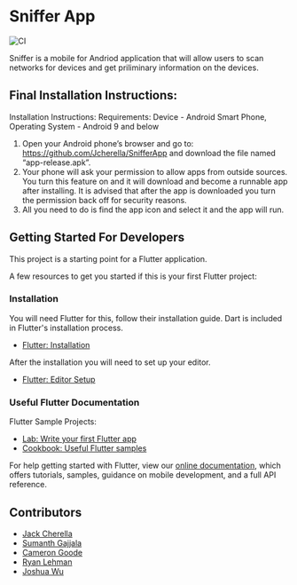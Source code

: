 # Sniffer App

![CI](https://github.com/Jcherella/SnifferApp/workflows/CI/badge.svg)

Sniffer is a mobile for Andriod application that will allow users to scan networks for devices and get priliminary information on the devices.

## Final Installation Instructions:
Installation Instructions:
 Requirements: 
  Device - Android Smart Phone,
  Operating System - Android 9 and below

1) Open your Android phone’s browser and go to: https://github.com/Jcherella/SnifferApp and download the file named “app-release.apk”. 
2) Your phone will ask your permission to allow apps from outside sources. You turn this feature on and it will download and become a runnable app after installing. It is advised that after the app is downloaded you turn the permission back off for security reasons.
3) All you need to do is find the app icon and select it and the app will run.

## Getting Started For Developers

This project is a starting point for a Flutter application.

A few resources to get you started if this is your first Flutter project:

### Installation

You will need Flutter for this, follow their installation guide. Dart is included in Flutter's installation process.
- [Flutter: Installation](https://flutter.dev/docs/get-started/install)

After the installation you will need to set up your editor.
- [Flutter: Editor Setup](https://flutter.dev/docs/get-started/editor)

### Useful Flutter Documentation

Flutter Sample Projects:
- [Lab: Write your first Flutter app](https://flutter.dev/docs/get-started/codelab)
- [Cookbook: Useful Flutter samples](https://flutter.dev/docs/cookbook)

For help getting started with Flutter, view our
[online documentation](https://flutter.dev/docs), which offers tutorials,
samples, guidance on mobile development, and a full API reference.

## Contributors

 - [Jack Cherella](https://github.com/Jcherella)
 - [Sumanth Gajjala](https://github.com/gajjas)
 - [Cameron Goode](https://github.com/randomcascade)
 - [Ryan Lehman](https://github.com/rlehman221)
 - [Joshua Wu](https://github.com/123joshuawu)
